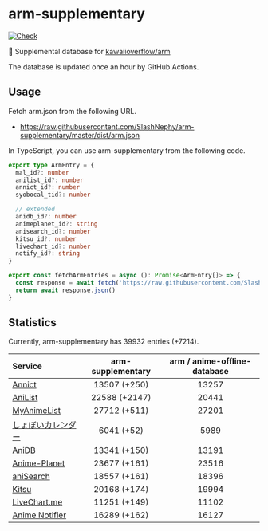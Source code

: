 # arm-supplementary

[![Check](https://github.com/SlashNephy/arm-supplementary/actions/workflows/check-node.yml/badge.svg)](https://github.com/SlashNephy/arm-supplementary/actions/workflows/check-node.yml)

💊 Supplemental database for [kawaiioverflow/arm](https://github.com/kawaiioverflow/arm)

The database is updated once an hour by GitHub Actions.

## Usage

Fetch arm.json from the following URL.

- https://raw.githubusercontent.com/SlashNephy/arm-supplementary/master/dist/arm.json

In TypeScript, you can use arm-supplementary from the following code.

```TypeScript
export type ArmEntry = {
  mal_id?: number
  anilist_id?: number
  annict_id?: number
  syobocal_tid?: number

  // extended
  anidb_id?: number
  animeplanet_id?: string
  anisearch_id?: number
  kitsu_id?: number
  livechart_id?: number
  notify_id?: string
}

export const fetchArmEntries = async (): Promise<ArmEntry[]> => {
  const response = await fetch('https://raw.githubusercontent.com/SlashNephy/arm-supplementary/master/dist/arm.json')
  return await response.json()
}
```

## Statistics

Currently, arm-supplementary has 39932 entries (+7214).

| Service                                     | arm-supplementary | arm / anime-offline-database |
| :------------------------------------------ | :---------------: | :--------------------------: |
| [Annict](https://annict.com)                |   13507 (+250)    |            13257             |
| [AniList](https://anilist.co)               |   22588 (+2147)   |            20441             |
| [MyAnimeList](https://myanimelist.net)      |   27712 (+511)    |            27201             |
| [しょぼいカレンダー](https://cal.syoboi.jp) |    6041 (+52)     |             5989             |
| [AniDB](https://anidb.net)                  |   13341 (+150)    |            13191             |
| [Anime-Planet](https://anime-planet.com)    |   23677 (+161)    |            23516             |
| [aniSearch](https://anisearch.com)          |   18557 (+161)    |            18396             |
| [Kitsu](https://kitsu.io)                   |   20168 (+174)    |            19994             |
| [LiveChart.me](https://livechart.me)        |   11251 (+149)    |            11102             |
| [Anime Notifier](https://notify.moe)        |   16289 (+162)    |            16127             |
